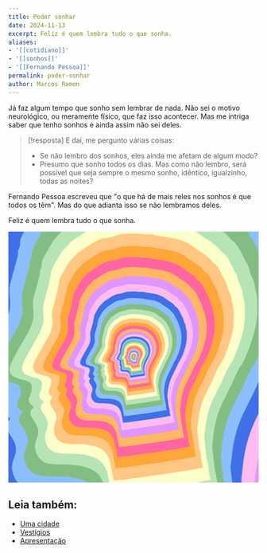 ```yaml
---
title: Poder sonhar
date: 2024-11-13
excerpt: Feliz é quem lembra tudo o que sonha.
aliases:
- '[[cotidiano]]'
- '[[sonhos]]'
- '[[Fernando Pessoa]]'
permalink: poder-sonhar
author: Marcos Ramon
---
```

Já faz algum tempo que sonho sem lembrar de nada. Não sei o motivo neurológico, ou meramente físico, que faz isso acontecer. Mas me intriga saber que tenho sonhos e ainda assim não sei deles.

> [!resposta] E daí, me pergunto várias coisas:
> - Se não lembro dos sonhos, eles ainda me afetam de algum modo?
> - Presumo que sonho todos os dias. Mas como não lembro, será possível que seja sempre o mesmo sonho, idêntico, igualzinho, todas as noites?

Fernando Pessoa escreveu que "o que há de mais reles nos sonhos é que todos os têm". Mas do que adianta isso se não lembramos deles.

Feliz é quem lembra tudo o que sonha.

<img src="/assets/img/Pasted image 20250225124207.png"><div class="leia-tambem" markdown="1">
## Leia também:

- <a href="/uma-cidade">Uma cidade</a>
- <a href="/vestigios">Vestígios</a>
- <a href="/apresentacao">Apresentação</a>
</div>